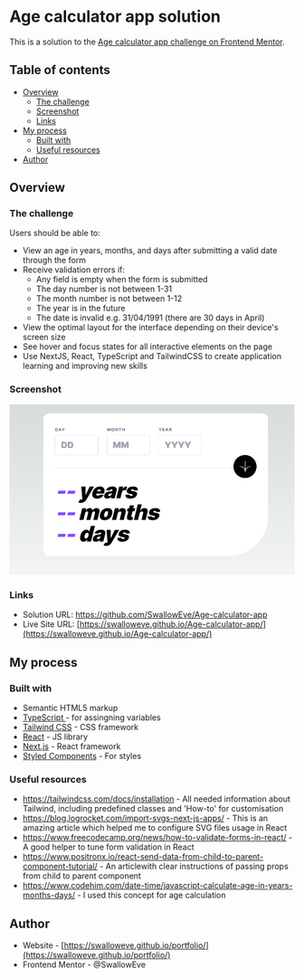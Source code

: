 # Age calculator app solution

This is a solution to the [Age calculator app challenge on Frontend Mentor](https://www.frontendmentor.io/challenges/age-calculator-app-dF9DFFpj-Q).

## Table of contents

- [Overview](#overview)
  - [The challenge](#the-challenge)
  - [Screenshot](#screenshot)
  - [Links](#links)
- [My process](#my-process)
  - [Built with](#built-with)
  - [Useful resources](#useful-resources)
- [Author](#author)

## Overview

### The challenge

Users should be able to:

- View an age in years, months, and days after submitting a valid date through the form
- Receive validation errors if:
  - Any field is empty when the form is submitted
  - The day number is not between 1-31
  - The month number is not between 1-12
  - The year is in the future
  - The date is invalid e.g. 31/04/1991 (there are 30 days in April)
- View the optimal layout for the interface depending on their device's screen size
- See hover and focus states for all interactive elements on the page
- Use NextJS, React, TypeScript and TailwindCSS to create application learning and improving new skills

### Screenshot

![1693305266864](image/README-template/1693305266864.png)

### Links

- Solution URL: https://github.com/SwallowEve/Age-calculator-app
- Live Site URL: [https://swalloweve.github.io/Age-calculator-app/](https://swalloweve.github.io/Age-calculator-app/)

## My process

### Built with

- Semantic HTML5 markup
- [TypeScript ](https://www.typescriptlang.org/)- for assingning variables
- [Tailwind CSS](https://tailwindcss.com) - CSS framework
- [React](https://reactjs.org/) - JS library
- [Next.js](https://nextjs.org/) - React framework
- [Styled Components](https://styled-components.com/) - For styles

### Useful resources

- https://tailwindcss.com/docs/installation - All needed information about Tailwind, including predefined classes and 'How-to' for customisation
- https://blog.logrocket.com/import-svgs-next-js-apps/ - This is an amazing article which helped me to configure  SVG files usage in React
- https://www.freecodecamp.org/news/how-to-validate-forms-in-react/ - A good helper to tune form validation in React
- https://www.positronx.io/react-send-data-from-child-to-parent-component-tutorial/ - An articlewith clear instructions of passing props from child to parent component
- https://www.codehim.com/date-time/javascript-calculate-age-in-years-months-days/ - I used this concept for age calculation

## Author

- Website - [https://swalloweve.github.io/portfolio/](https://swalloweve.github.io/portfolio/)
- Frontend Mentor - @SwallowEve

